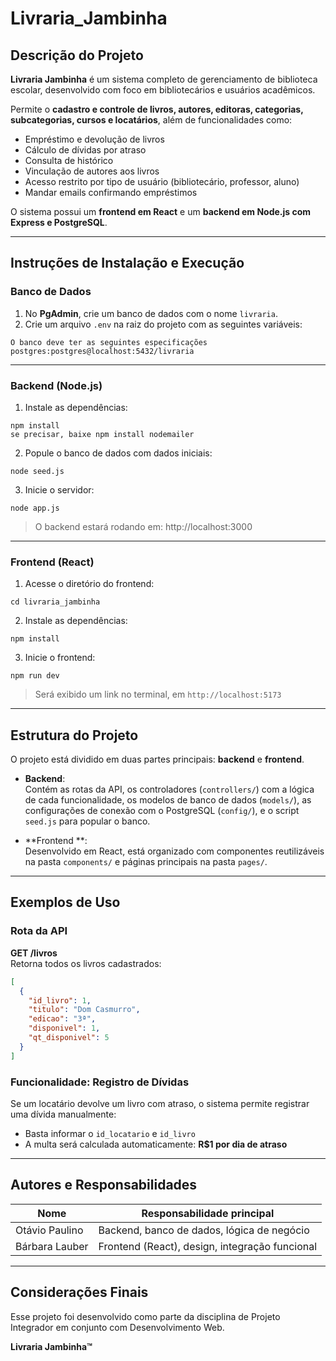 # Livraria_Jambinha 

## Descrição do Projeto

**Livraria Jambinha** é um sistema completo de gerenciamento de biblioteca escolar, desenvolvido com foco em bibliotecários e usuários acadêmicos.

Permite o **cadastro e controle de livros, autores, editoras, categorias, subcategorias, cursos e locatários**, além de funcionalidades como:

- Empréstimo e devolução de livros  
- Cálculo de dívidas por atraso  
- Consulta de histórico  
- Vinculação de autores aos livros  
- Acesso restrito por tipo de usuário (bibliotecário, professor, aluno)
- Mandar emails confirmando empréstimos

O sistema possui um **frontend em React** e um **backend em Node.js com Express e PostgreSQL**.

---

## Instruções de Instalação e Execução

### Banco de Dados

1. No **PgAdmin**, crie um banco de dados com o nome `livraria`.
2. Crie um arquivo `.env` na raiz do projeto com as seguintes variáveis:

```
O banco deve ter as seguintes especificações postgres:postgres@localhost:5432/livraria
```

---

### Backend (Node.js)


1. Instale as dependências:

```
npm install
se precisar, baixe npm install nodemailer
```

2. Popule o banco de dados com dados iniciais:

```
node seed.js
```

3. Inicie o servidor:

```
node app.js
```

> O backend estará rodando em: http://localhost:3000

---

### Frontend (React)

1. Acesse o diretório do frontend:

```
cd livraria_jambinha
```

2. Instale as dependências:

```
npm install
```

3. Inicie o frontend:

```
npm run dev
```

> Será exibido um link no terminal, em `http://localhost:5173`

---

## Estrutura do Projeto
O projeto está dividido em duas partes principais: **backend** e **frontend**.

- **Backend**:  
  Contém as rotas da API, os controladores (`controllers/`) com a lógica de cada funcionalidade, os modelos de banco de dados (`models/`), as configurações de conexão com o PostgreSQL (`config/`), e o script `seed.js` para popular o banco.

- **Frontend **:  
  Desenvolvido em React, está organizado com componentes reutilizáveis na pasta `components/` e páginas principais na pasta `pages/`.

---

## Exemplos de Uso

### Rota da API

**GET /livros**  
Retorna todos os livros cadastrados:

```json
[
  {
    "id_livro": 1,
    "titulo": "Dom Casmurro",
    "edicao": "3ª",
    "disponivel": 1,
    "qt_disponivel": 5
  }
]
```

### Funcionalidade: Registro de Dívidas

Se um locatário devolve um livro com atraso, o sistema permite registrar uma dívida manualmente:

- Basta informar o `id_locatario` e `id_livro` 
- A multa será calculada automaticamente: **R$1 por dia de atraso**

---

## Autores e Responsabilidades

| Nome             | Responsabilidade principal                  |
|------------------|---------------------------------------------|
| Otávio Paulino   | Backend, banco de dados, lógica de negócio |
| Bárbara Lauber   | Frontend (React), design, integração funcional |

---

## Considerações Finais


Esse projeto foi desenvolvido como parte da disciplina de Projeto Integrador em conjunto com Desenvolvimento Web.

 **Livraria Jambinha™** 
